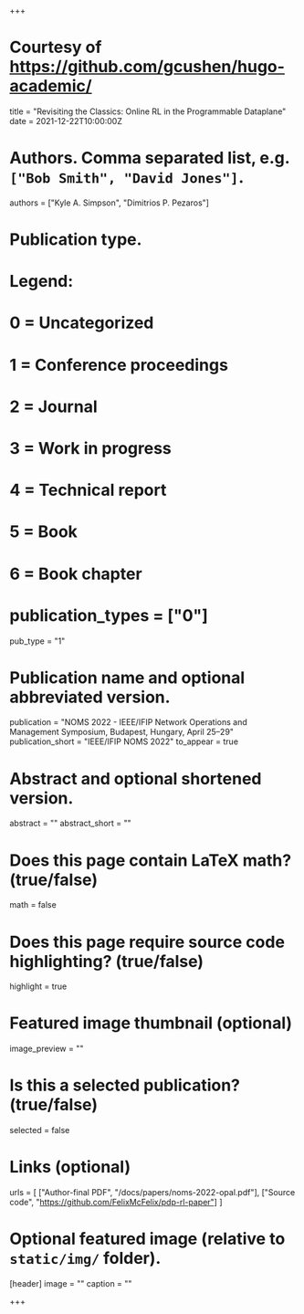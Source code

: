 +++

# Courtesy of https://github.com/gcushen/hugo-academic/

title = "Revisiting the Classics: Online RL in the Programmable Dataplane"
date = 2021-12-22T10:00:00Z

# Authors. Comma separated list, e.g. `["Bob Smith", "David Jones"]`.
authors = ["Kyle A. Simpson", "Dimitrios P. Pezaros"]

# Publication type.
# Legend:
# 0 = Uncategorized
# 1 = Conference proceedings
# 2 = Journal
# 3 = Work in progress
# 4 = Technical report
# 5 = Book
# 6 = Book chapter
# publication_types = ["0"]
pub_type = "1"

# Publication name and optional abbreviated version.
publication = "NOMS 2022 - IEEE/IFIP Network Operations and Management Symposium, Budapest, Hungary, April 25–29"
publication_short = "IEEE/IFIP NOMS 2022"
to_appear = true

# Abstract and optional shortened version.
abstract = ""
abstract_short = ""

# Does this page contain LaTeX math? (true/false)
math = false

# Does this page require source code highlighting? (true/false)
highlight = true

# Featured image thumbnail (optional)
image_preview = ""

# Is this a selected publication? (true/false)
selected = false

# Links (optional)
urls = [
	["Author-final PDF", "/docs/papers/noms-2022-opal.pdf"],
	["Source code", "https://github.com/FelixMcFelix/pdp-rl-paper"]
]

# Optional featured image (relative to `static/img/` folder).
[header]
image = ""
caption = ""

+++